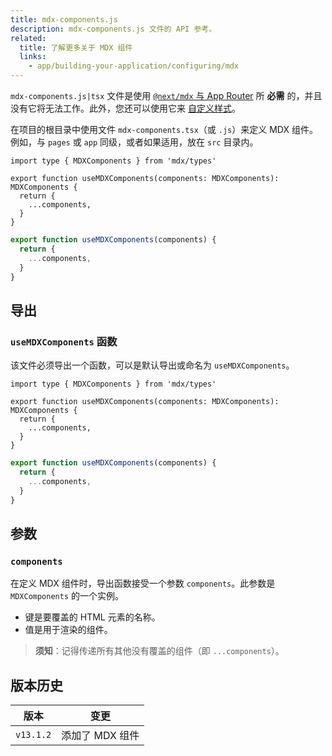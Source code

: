 ```yaml
---
title: mdx-components.js
description: mdx-components.js 文件的 API 参考。
related:
  title: 了解更多关于 MDX 组件
  links:
    - app/building-your-application/configuring/mdx
---
```


`mdx-components.js|tsx` 文件是使用 [`@next/mdx` 与 App Router](/docs/app/building-your-application/configuring/mdx) 所 **必需** 的，并且没有它将无法工作。此外，您还可以使用它来 [自定义样式](/docs/app/building-your-application/configuring/mdx#using-custom-styles-and-components)。

在项目的根目录中使用文件 `mdx-components.tsx`（或 `.js`）来定义 MDX 组件。例如，与 `pages` 或 `app` 同级，或者如果适用，放在 `src` 目录内。

```tsx filename="mdx-components.tsx" switcher
import type { MDXComponents } from 'mdx/types'

export function useMDXComponents(components: MDXComponents): MDXComponents {
  return {
    ...components,
  }
}
```

```js filename="mdx-components.js" switcher
export function useMDXComponents(components) {
  return {
    ...components,
  }
}
```

## 导出

### `useMDXComponents` 函数

该文件必须导出一个函数，可以是默认导出或命名为 `useMDXComponents`。

```tsx filename="mdx-components.tsx" switcher
import type { MDXComponents } from 'mdx/types'

export function useMDXComponents(components: MDXComponents): MDXComponents {
  return {
    ...components,
  }
}
```

```js filename="mdx-components.js" switcher
export function useMDXComponents(components) {
  return {
    ...components,
  }
}
```

## 参数

### `components`

在定义 MDX 组件时，导出函数接受一个参数 `components`。此参数是 `MDXComponents` 的一个实例。

- 键是要覆盖的 HTML 元素的名称。
- 值是用于渲染的组件。

> **须知**：记得传递所有其他没有覆盖的组件（即 `...components`）。

## 版本历史

| 版本   | 变更              |
| --------- | -------------------- |
| `v13.1.2` | 添加了 MDX 组件 |